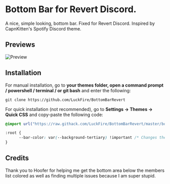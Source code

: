 # Bottom Bar for Revert Discord.
A nice, simple looking, bottom bar. Fixed for Revert Discord. Inspired by CapnKitten's Spotify Discord theme.

## Previews
![Preview](https://media.discordapp.net/attachments/738968109288914976/758053722558562478/unknown.png)

## Installation
For manual installation, go to  **your themes folder, open a command prompt / powershell / terminal / or git bash**  and enter the following:
```
git clone https://github.com/LuckFire/BottomBarRevert
```

For quick installation (not recommended), go to  **Settings -> Themes -> Quick CSS**  and copy-paste the following code:
```css
@import url("https://raw.githack.com/LuckFire/BottomBarRevert/master/bottombar.css")

:root {
      --bar-color: var(--background-tertiary) !important /* Changes the bar color. */
}
```

## Credits 
Thank you to Hoofer for helping me get the bottom area below the members list colored as well as finding multiple issues because I am super stupid.
